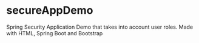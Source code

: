 # secureAppDemo

Spring Security Application Demo that takes into account user roles. Made with HTML, Spring Boot and Bootstrap

